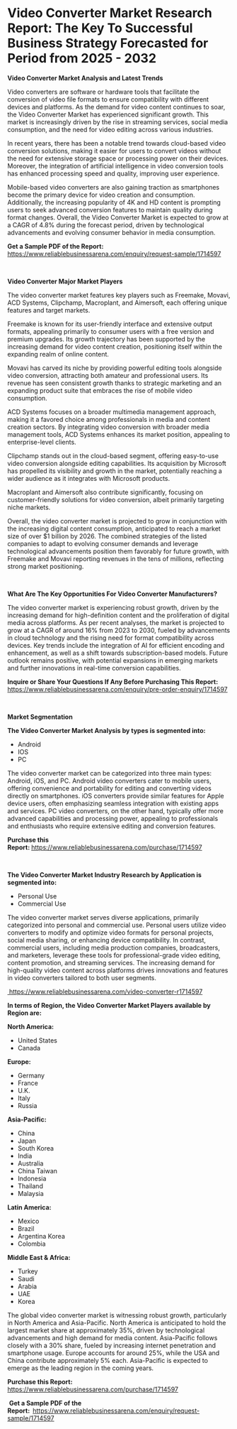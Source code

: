 <p><h1>Video Converter Market Research Report: The Key To Successful Business Strategy Forecasted for Period from 2025 - 2032</h1></p><p><strong>Video Converter Market Analysis and Latest Trends</strong></p>
<p><p>Video converters are software or hardware tools that facilitate the conversion of video file formats to ensure compatibility with different devices and platforms. As the demand for video content continues to soar, the Video Converter Market has experienced significant growth. This market is increasingly driven by the rise in streaming services, social media consumption, and the need for video editing across various industries.</p><p>In recent years, there has been a notable trend towards cloud-based video conversion solutions, making it easier for users to convert videos without the need for extensive storage space or processing power on their devices. Moreover, the integration of artificial intelligence in video conversion tools has enhanced processing speed and quality, improving user experience.</p><p>Mobile-based video converters are also gaining traction as smartphones become the primary device for video creation and consumption. Additionally, the increasing popularity of 4K and HD content is prompting users to seek advanced conversion features to maintain quality during format changes. Overall, the Video Converter Market is expected to grow at a CAGR of 4.8% during the forecast period, driven by technological advancements and evolving consumer behavior in media consumption.</p></p>
<p><strong>Get a Sample PDF of the Report:&nbsp;</strong> <a href="https://www.reliablebusinessarena.com/enquiry/request-sample/1714597?utm_campaign=3319&utm_medium=2&utm_source=Github&utm_content=ia&utm_term=19042025&utm_id=video-converter">https://www.reliablebusinessarena.com/enquiry/request-sample/1714597</a></p>
<p>&nbsp;</p>
<p><strong>Video Converter Major Market Players</strong></p>
<p><p>The video converter market features key players such as Freemake, Movavi, ACD Systems, Clipchamp, Macroplant, and Aimersoft, each offering unique features and target markets. </p><p>Freemake is known for its user-friendly interface and extensive output formats, appealing primarily to consumer users with a free version and premium upgrades. Its growth trajectory has been supported by the increasing demand for video content creation, positioning itself within the expanding realm of online content.</p><p>Movavi has carved its niche by providing powerful editing tools alongside video conversion, attracting both amateur and professional users. Its revenue has seen consistent growth thanks to strategic marketing and an expanding product suite that embraces the rise of mobile video consumption. </p><p>ACD Systems focuses on a broader multimedia management approach, making it a favored choice among professionals in media and content creation sectors. By integrating video conversion with broader media management tools, ACD Systems enhances its market position, appealing to enterprise-level clients.</p><p>Clipchamp stands out in the cloud-based segment, offering easy-to-use video conversion alongside editing capabilities. Its acquisition by Microsoft has propelled its visibility and growth in the market, potentially reaching a wider audience as it integrates with Microsoft products.</p><p>Macroplant and Aimersoft also contribute significantly, focusing on customer-friendly solutions for video conversion, albeit primarily targeting niche markets.</p><p>Overall, the video converter market is projected to grow in conjunction with the increasing digital content consumption, anticipated to reach a market size of over $1 billion by 2026. The combined strategies of the listed companies to adapt to evolving consumer demands and leverage technological advancements position them favorably for future growth, with Freemake and Movavi reporting revenues in the tens of millions, reflecting strong market positioning.</p></p>
<p>&nbsp;</p>
<p><strong>What Are The Key Opportunities For Video Converter Manufacturers?</strong></p>
<p><p>The video converter market is experiencing robust growth, driven by the increasing demand for high-definition content and the proliferation of digital media across platforms. As per recent analyses, the market is projected to grow at a CAGR of around 16% from 2023 to 2030, fueled by advancements in cloud technology and the rising need for format compatibility across devices. Key trends include the integration of AI for efficient encoding and enhancement, as well as a shift towards subscription-based models. Future outlook remains positive, with potential expansions in emerging markets and further innovations in real-time conversion capabilities.</p></p>
<p><strong>Inquire or Share Your Questions If Any Before Purchasing This Report:</strong> <a href="https://www.reliablebusinessarena.com/enquiry/pre-order-enquiry/1714597?utm_campaign=3319&utm_medium=2&utm_source=Github&utm_content=ia&utm_term=19042025&utm_id=video-converter">https://www.reliablebusinessarena.com/enquiry/pre-order-enquiry/1714597</a></p>
<p>&nbsp;</p>
<p><strong>Market Segmentation</strong></p>
<p><strong>The Video Converter Market Analysis by types is segmented into:</strong></p>
<p><ul><li>Android</li><li>IOS</li><li>PC</li></ul></p>
<p><p>The video converter market can be categorized into three main types: Android, iOS, and PC. Android video converters cater to mobile users, offering convenience and portability for editing and converting videos directly on smartphones. iOS converters provide similar features for Apple device users, often emphasizing seamless integration with existing apps and services. PC video converters, on the other hand, typically offer more advanced capabilities and processing power, appealing to professionals and enthusiasts who require extensive editing and conversion features.</p></p>
<p><strong>Purchase this Report:&nbsp;</strong><a href="https://www.reliablebusinessarena.com/purchase/1714597?utm_campaign=3319&utm_medium=2&utm_source=Github&utm_content=ia&utm_term=19042025&utm_id=video-converter">https://www.reliablebusinessarena.com/purchase/1714597</a></p>
<p>&nbsp;</p>
<p><strong>The Video Converter Market Industry Research by Application is segmented into:</strong></p>
<p><ul><li>Personal Use</li><li>Commercial Use</li></ul></p>
<p><p>The video converter market serves diverse applications, primarily categorized into personal and commercial use. Personal users utilize video converters to modify and optimize video formats for personal projects, social media sharing, or enhancing device compatibility. In contrast, commercial users, including media production companies, broadcasters, and marketers, leverage these tools for professional-grade video editing, content promotion, and streaming services. The increasing demand for high-quality video content across platforms drives innovations and features in video converters tailored to both user segments.</p></p>
<p><a href="https://www.reliablebusinessarena.com/video-converter-r1714597?utm_campaign=3319&utm_medium=2&utm_source=Github&utm_content=ia&utm_term=19042025&utm_id=video-converter">&nbsp;https://www.reliablebusinessarena.com/video-converter-r1714597</a></p>
<p><strong>In terms of Region, the Video Converter Market Players available by Region are:</strong></p>
<p>
    <p> <strong> North America: </strong>
        <ul>
            <li>United States</li>
            <li>Canada</li>
        </ul>
        </p> 
    <p> <strong> Europe: </strong>
        <ul>
            <li>Germany</li>
            <li>France</li>
            <li>U.K.</li>
            <li>Italy</li>
            <li>Russia</li>
        </ul>
        </p> 
    <p> <strong> Asia-Pacific: </strong>
        <ul>
            <li>China</li>
            <li>Japan</li>
            <li>South Korea</li>
            <li>India</li>
            <li>Australia</li>
            <li>China Taiwan</li>
            <li>Indonesia</li>
            <li>Thailand</li>
            <li>Malaysia</li>
        </ul>
        </p> 
    <p> <strong> Latin America: </strong>
        <ul>
            <li>Mexico</li>
            <li>Brazil</li>
            <li>Argentina Korea</li>
            <li>Colombia</li>
        </ul>
        </p> 
    <p> <strong> Middle East & Africa: </strong>
        <ul>
            <li>Turkey</li>
            <li>Saudi</li>
            <li>Arabia</li>
            <li>UAE</li>
            <li>Korea</li>
        </ul>
    </p>
    </p>
<p><p>The global video converter market is witnessing robust growth, particularly in North America and Asia-Pacific. North America is anticipated to hold the largest market share at approximately 35%, driven by technological advancements and high demand for media content. Asia-Pacific follows closely with a 30% share, fueled by increasing internet penetration and smartphone usage. Europe accounts for around 25%, while the USA and China contribute approximately 5% each. Asia-Pacific is expected to emerge as the leading region in the coming years.</p></p>
<p><strong>Purchase this Report: </strong><a href="https://www.reliablebusinessarena.com/purchase/1714597?utm_campaign=3319&utm_medium=2&utm_source=Github&utm_content=ia&utm_term=19042025&utm_id=video-converter">https://www.reliablebusinessarena.com/purchase/1714597</a></p>
<p>&nbsp;<strong>Get a Sample PDF of the Report:&nbsp;&nbsp;</strong><a href="https://www.reliablebusinessarena.com/enquiry/request-sample/1714597?utm_campaign=3319&utm_medium=2&utm_source=Github&utm_content=ia&utm_term=19042025&utm_id=video-converter">https://www.reliablebusinessarena.com/enquiry/request-sample/1714597</a></p>
<p><strong></strong></p>
<p><p></p><p></p><p></p></p>